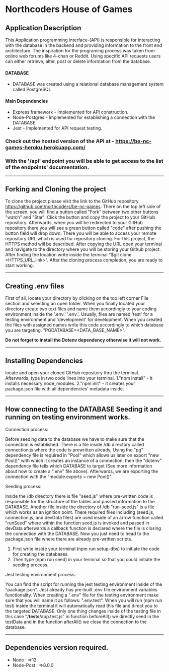 # Northcoders House of Games
## Application Description

This Application programming interface-(API) is responsible for interacting with the database in the backend and providing information to the front end architecture. The inspiration for the programing process was taken from online web forums like 4-chan or Reddit. Using specific API requests users can either retrieve, alter, post or delete information from the database.

#### DATABASE

- DATABASE was created using a relational database management system called PostgreSQL

#### Main Dependencies

- Express framework - Implemented for API construction.
- Node-Postgres - Implemented for establishing a connection with the DATABASE
- Jest - Implemented for API request testing.

### Check out the hosted version of the API at - https://be-nc-games-heroku.herokuapp.com/
### With the '/api' endpoint you will be able to get access to the list of the endpoints' documentation.

---

## Forking and Cloning the project
To clone the project please visit the link to the GitHub repository https://github.com/northcoders/be-nc-games. There on the top left side of the screen, you will find a button called "Fork" between two other buttons "watch" and "Star". Click the button and copy the project to your GitHub repository. Afterwards, when you will be redirected to your GitHub repository there you will see a green button called "code" after pushing the button field will drop down. There you will be able to access your remote repository URL which is used for repository cloning. For this project, the HTTPS method will be described. After copying the URL open your terminal and navigate to the directory where you will be storing your Github project. After finding the location write inside the terminal "$git clone <HTTPS_URL_link>".
After the cloning process completion, you are ready to start working.

---

## Creating .env files

First of all, locate your directory by clicking on the top left corner File section and selecting an open folder. When you finally located your directory create two text files and name them accordingly to your coding environment inside the  '.env.<FILENAME>' '.env.<FILENAME>'. Usually, files are named 'test' for a testing environment and 'development' for development. When you created the files with assigned names write this code accordingly to which database you are targeting.
"PGDATABASE=<DATA_BASE_NAME>".

**Do not forget to install the Dotenv dependency otherwise it will not work.**

---

## Installing Dependencies 
locate and open your cloned GitHub repository thru the terminal. Afterwards, type in two code lines into your terminal.
1."npm install" - it installs necessary  node_modules.
2."npm init" - it creates your package.json file with all dependencies' metadata inside.

---

## How connecting to the DATABASE Seeding it and running on testing environment works.

Connection process:

Before seeding data to the database we have to make sure that the connection is established. There is a file inside /db directory called connection.js where the code is prewritten already, Using the "pg" dependency file is required in "Pool" which allows us later on export "new Pool()" with which it creates an instance of a connection. then the "dotenv" dependency file tells which DATABASE to target (See more information about how to create a ".env" file above). Afterwards, we are exporting the connection with the "module.exports = new Pool()".  

Seeding process:

Inside the /db directory there is file "seed.js" where pre-written code is responsible for the structure of the tables and passed information to the DATABASE. Another file inside the directory of /db "run-seed.js" is a file which works as an ignition point. There required files including (seed.js, connection.js, and devData files) are used inside of an arrow function called "runSeed" where within the function seed.js is invoked and passed in devData afterwards a callback function is declared where the file is closing the connection with the DATABASE. Now you just need to head to the package.json file where there are already pre-written scripts.
1. First write inside your terminal (npm run setup-dbs) to initiate the code for creating the databases.
2. Then type (npm run seed) in your terminal so that you could initiate the seeding process.

Jest testing environment process:

You can find the script for running the jest testing environment inside of the "package.json". Jest already has pre-built .env file environment variables functionality. When creating a ".env" file for the testing environment make sure that you will name it as follows: ".env.test". When you will run (npm run test) inside the terminal it will automatically read this file and direct you to the targeted DATABASE. Only one thing changes inside of the testing file in this case "/__tests__/app.test.js" in function beforeAll() we directly seed in the testData and in the function afterAll() we close the connection to the database.

---

## Dependencies version required.
- Node : =>12
- Node-Post : =>8.0.0













